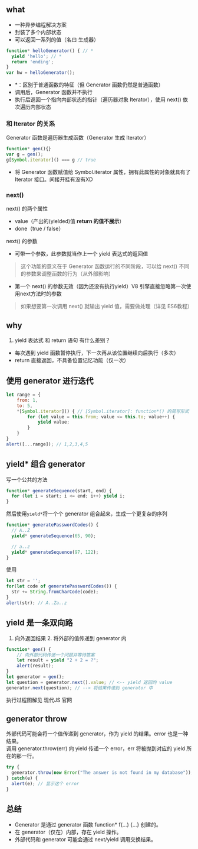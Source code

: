 ## what
- 一种异步编程解决方案
- 封装了多个内部状态
- 可以返回一系列的值（名曰 生成器）

```js
function* helloGenerator() { // *
  yield 'hello'; // *
  return 'ending';
}
var hw = helloGenerator();
```
- *：区别于普通函数的特征（但 Generator 函数仍然是普通函数）
- 调用后，Generator 函数并不执行
- 执行后返回一个指向内部状态的指针（遍历器对象 Iterator），使用 next() 依次遍历内部状态

### 和 Iterator 的关系
Generator 函数是遍历器生成函数（Generator 生成 Iterator）
```js
function* gen(){}
var g = gen();
g[Symbol.iterator]() === g // true
```
- 将 Generator 函数赋值给 Symbol.iterator 属性，拥有此属性的对象就具有了 Iterator 接口。间接开挂有没有XD

### next()
next() 的两个属性
- value（产出的(yielded)值 **return 的值不展示**）
- done（true / false）

next() 的参数
- 可带一个参数，此参数就当作上一个 yield 表达式的返回值
> 这个功能的意义在于 Generator 函数运行的不同阶段，可以给 next() 不同的参数来调整函数的行为（从外部影响）

- 第一个 next() 的参数无效（因为还没有执行yield）V8 引擎直接忽略第一次使用next方法时的参数
> 如果想要第一次调用 next() 就输出 yield 值，需要做处理（详见 ES6教程）

## why
1. yield 表达式 和 return 语句 有什么差别？
- 每次遇到 yield 函数暂停执行，下一次再从该位置继续向后执行（多次）
- return 直接返回，不具备位置记忆功能（仅一次）


## 使用 generator 进行迭代
```js
let range = {
    from: 1,
    to: 5,
    *[Symbol.iterator]() { // [Symbol.iterator]: function*() 的简写形式
        for (let value = this.from; value <= this.to; value++) {
            yield value;
        }
    }
}
alert([...range]); // 1,2,3,4,5
```
## yield* 组合 generator
写一个公共的方法
```js
function* generateSequence(start, end) {
  for (let i = start; i <= end; i++) yield i;
}
```
然后使用`yield*`将一个个 generator 组合起来，生成一个更复杂的序列
```js
function* generatePasswordCodes() {
  // A..Z
  yield* generateSequence(65, 90);

  // a..z
  yield* generateSequence(97, 122);
}
```
使用
```js
let str = '';
for(let code of generatePasswordCodes()) {
  str += String.fromCharCode(code);
}
alert(str); // A..Za..z
```
## yield 是一条双向路
1. 向外返回结果 2. 将外部的值传递到 generator 内
```js
function* gen() {
    // 向外部代码传递一个问题并等待答案
    let result = yield "2 + 2 = ?";
    alert(result);
}
let generator = gen();
let question = generator.next().value; // <-- yield 返回的 value
generator.next(question); // --> 将结果传递到 generator 中
```
执行过程图解见 现代JS 官网

## generator throw
外部代码可能会将一个值传递到 generator，作为 yield 的结果。error 也是一种结果。  
调用 generator.throw(err) 向 yield 传递一个 error，err 将被抛到对应的 yield 所在的那一行。
```js
try {
  generator.throw(new Error("The answer is not found in my database"));
} catch(e) {
  alert(e); // 显示这个 error
}
```

## 总结
- Generator 是通过 generator 函数 function* f(…) {…} 创建的。
- 在 generator（仅在）内部，存在 yield 操作。
- 外部代码和 generator 可能会通过 next/yield 调用交换结果。
